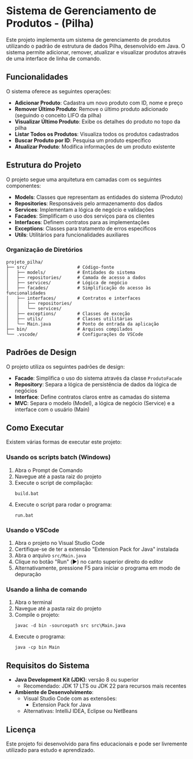 # Sistema de Gerenciamento de Produtos - (Pilha)

Este projeto implementa um sistema de gerenciamento de produtos utilizando o padrão de estrutura de dados Pilha, desenvolvido em Java. O sistema permite adicionar, remover, atualizar e visualizar produtos através de uma interface de linha de comando.

## Funcionalidades

O sistema oferece as seguintes operações:

- **Adicionar Produto**: Cadastra um novo produto com ID, nome e preço
- **Remover Último Produto**: Remove o último produto adicionado (seguindo o conceito LIFO da pilha)
- **Visualizar Último Produto**: Exibe os detalhes do produto no topo da pilha
- **Listar Todos os Produtos**: Visualiza todos os produtos cadastrados
- **Buscar Produto por ID**: Pesquisa um produto específico
- **Atualizar Produto**: Modifica informações de um produto existente

## Estrutura do Projeto

O projeto segue uma arquitetura em camadas com os seguintes componentes:

- **Models**: Classes que representam as entidades do sistema (Produto)
- **Repositories**: Responsáveis pelo armazenamento dos dados
- **Services**: Implementam a lógica de negócio e validações
- **Facades**: Simplificam o uso dos serviços para os clientes
- **Interfaces**: Definem contratos para as implementações
- **Exceptions**: Classes para tratamento de erros específicos
- **Utils**: Utilitários para funcionalidades auxiliares

### Organização de Diretórios

```
projeto_pilha/
├── src/                   # Código-fonte
│   ├── models/            # Entidades do sistema
│   ├── repositories/      # Camada de acesso a dados
│   ├── services/          # Lógica de negócio
│   ├── facades/           # Simplificação do acesso às funcionalidades
│   ├── interfaces/        # Contratos e interfaces
│   │   ├── repositories/  
│   │   └── services/
│   ├── exceptions/        # Classes de exceção
│   ├── utils/             # Classes utilitárias
│   └── Main.java          # Ponto de entrada da aplicação
├── bin/                   # Arquivos compilados
└── .vscode/               # Configurações do VSCode
```

## Padrões de Design

O projeto utiliza os seguintes padrões de design:

- **Facade**: Simplifica o uso do sistema através da classe `ProdutoFacade`
- **Repository**: Separa a lógica de persistência de dados da lógica de negócios
- **Interface**: Define contratos claros entre as camadas do sistema
- **MVC**: Separa o modelo (Model), a lógica de negócio (Service) e a interface com o usuário (Main)

## Como Executar

Existem várias formas de executar este projeto:

### Usando os scripts batch (Windows)

1. Abra o Prompt de Comando
2. Navegue até a pasta raiz do projeto
3. Execute o script de compilação:
   ```
   build.bat
   ```
4. Execute o script para rodar o programa:
   ```
   run.bat
   ```

### Usando o VSCode

1. Abra o projeto no Visual Studio Code
2. Certifique-se de ter a extensão "Extension Pack for Java" instalada
3. Abra o arquivo `src/Main.java`
4. Clique no botão "Run" (▶️) no canto superior direito do editor
5. Alternativamente, pressione F5 para iniciar o programa em modo de depuração

### Usando a linha de comando

1. Abra o terminal
2. Navegue até a pasta raiz do projeto
3. Compile o projeto:
   ```
   javac -d bin -sourcepath src src\Main.java
   ```
4. Execute o programa:
   ```
   java -cp bin Main
   ```

## Requisitos do Sistema

- **Java Development Kit (JDK)**: versão 8 ou superior
  - Recomendado: JDK 17 LTS ou JDK 22 para recursos mais recentes
- **Ambiente de Desenvolvimento**:
  - Visual Studio Code com as extensões:
    - Extension Pack for Java
  - Alternativas: IntelliJ IDEA, Eclipse ou NetBeans

## Licença

Este projeto foi desenvolvido para fins educacionais e pode ser livremente utilizado para estudo e aprendizado.
